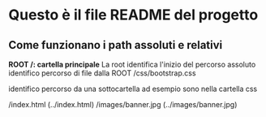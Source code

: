 # Questo è il file README del progetto

## Come funzionano i path assoluti e relativi

**ROOT /: cartella principale**
La root identifica l'inizio del percorso assoluto
identifico percorso di file dalla ROOT
/css/bootstrap.css

identifico percorso da una sottocartella
ad esempio sono nella cartella css

/index.html (../index.html)
/images/banner.jpg (../images/banner.jpg)